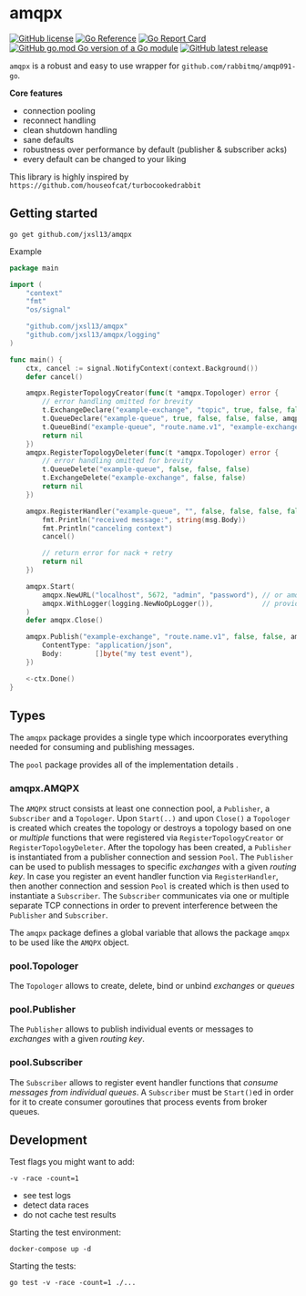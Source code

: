 # amqpx

[![GitHub license](https://badgen.net/github/license/jxsl13/amqpx)](https://pkg.go.dev/github.com/jxsl13/amqpx/blob/master/LICENSE)
[![Go Reference](https://pkg.go.dev/badge/github.com/jxsl13/amqpx.svg)](https://pkg.go.dev/github.com/jxsl13/amqpx)
[![Go Report Card](https://goreportcard.com/badge/github.com/jxsl13/amqpx)](https://goreportcard.com/report/github.com/jxsl13/amqpx)
[![GitHub go.mod Go version of a Go module](https://img.shields.io/github/go-mod/go-version/jxsl13/amqpx.svg)](https://github.com/jxsl13/amqpx)
[![GitHub latest release](https://badgen.net/github/tag/jxsl13/amqpx)](https://github.com/jxsl13/amqpx/tags)


`amqpx` is a robust and easy to use wrapper for `github.com/rabbitmq/amqp091-go`.

**Core features**
- connection pooling
- reconnect handling
- clean shutdown handling
- sane defaults
- robustness over performance by default (publisher & subscriber acks)
- every default can be changed to your liking

This library is highly inspired by `https://github.com/houseofcat/turbocookedrabbit`

## Getting started

```shell
go get github.com/jxsl13/amqpx
```

Example
```go
package main

import (
	"context"
	"fmt"
	"os/signal"

	"github.com/jxsl13/amqpx"
	"github.com/jxsl13/amqpx/logging"
)

func main() {
	ctx, cancel := signal.NotifyContext(context.Background())
	defer cancel()

	amqpx.RegisterTopologyCreator(func(t *amqpx.Topologer) error {
		// error handling omitted for brevity
		t.ExchangeDeclare("example-exchange", "topic", true, false, false, false, nil)
		t.QueueDeclare("example-queue", true, false, false, false, amqpx.QuorumQueue)
		t.QueueBind("example-queue", "route.name.v1", "example-exchange", false, nil)
		return nil
	})
	amqpx.RegisterTopologyDeleter(func(t *amqpx.Topologer) error {
		// error handling omitted for brevity
		t.QueueDelete("example-queue", false, false, false)
		t.ExchangeDelete("example-exchange", false, false)
		return nil
	})

	amqpx.RegisterHandler("example-queue", "", false, false, false, false, nil, func(msg amqpx.Delivery) error {
		fmt.Println("received message:", string(msg.Body))
		fmt.Println("canceling context")
		cancel()

		// return error for nack + retry
		return nil
	})

	amqpx.Start(
		amqpx.NewURL("localhost", 5672, "admin", "password"), // or amqp://username@password:localhost:5672
		amqpx.WithLogger(logging.NewNoOpLogger()),            // provide a logger that implements the logging.Logger interface (logrus adapter is provided)
	)
	defer amqpx.Close()

	amqpx.Publish("example-exchange", "route.name.v1", false, false, amqpx.Publishing{
		ContentType: "application/json",
		Body:        []byte("my test event"),
	})

	<-ctx.Done()
}

```

## Types

The `amqpx` package provides a single type which incoorporates everything needed for consuming and publishing messages.

The `pool` package provides all of the implementation details .

### amqpx.AMQPX

The `AMQPX` struct consists at least one connection pool, a `Publisher`, a `Subscriber` and a `Topologer`.
Upon `Start(..)` and upon `Close()` a `Topologer` is created which creates the topology or destroys a topology based on one or *multiple* functions that were registered via `RegisterTopologyCreator` or `RegisterTopologyDeleter`.
After the topology has been created, a `Publisher` is instantiated from a publisher connection and session `Pool`. 
The `Publisher` can be used to publish messages to specific *exchanges* with a given *routing key*.
In case you register an event handler function via `RegisterHandler`, then another connection and session `Pool` is created which is then used to instantiate a `Subscriber`. The `Subscriber` communicates via one or multiple separate TCP connections in order to prevent interference between the `Publisher` and `Subscriber`.

The `amqpx` package defines a global variable that allows the package `amqpx` to be used like the `AMQPX` object.

### pool.Topologer

The `Topologer` allows to create, delete, bind or unbind *exchanges* or *queues*

### pool.Publisher

The `Publisher` allows to publish individual events or messages to *exchanges* with a given *routing key*.

### pool.Subscriber

The `Subscriber` allows to register event handler functions that *consume messages from individual queues*. 
A `Subscriber` must be `Start()`ed in order for it to create consumer goroutines that process events from broker queues.

## Development

Test flags you might want to add:
```shell
-v -race -count=1
```
- see test logs
- detect data races
- do not cache test results

Starting the test environment:
```shell
docker-compose up -d
```

Starting the tests:
```shell
go test -v -race -count=1 ./...
```